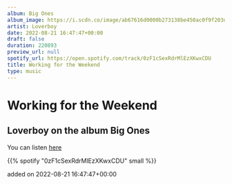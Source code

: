 ```yaml
---
album: Big Ones
album_image: https://i.scdn.co/image/ab67616d0000b273138be450ac0f9f203d6f18b5
artist: Loverboy
date: 2022-08-21 16:47:47+00:00
draft: false
duration: 220893
preview_url: null
spotify_url: https://open.spotify.com/track/0zF1cSexRdrMlEzXKwxCDU
title: Working for the Weekend
type: music
---
```



# Working for the Weekend

## Loverboy on the album Big Ones

You can listen [here](https://open.spotify.com/track/0zF1cSexRdrMlEzXKwxCDU)

{{% spotify "0zF1cSexRdrMlEzXKwxCDU" small %}}

added on 2022-08-21 16:47:47+00:00